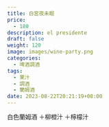 ```yaml
---
title: 白宮夜未眠
price:
  - 180
description: el presidente
draft: false
weight: 120
image: images/wine-party.png
categories:
  - 啤酒調酒
tags:
  - 果汁
  - 調酒
  - 蘭姆酒
date: 2023-08-22T20:21:19+08:00
---
```

 白色蘭姆酒 ＋柳橙汁 ＋檸檬汁